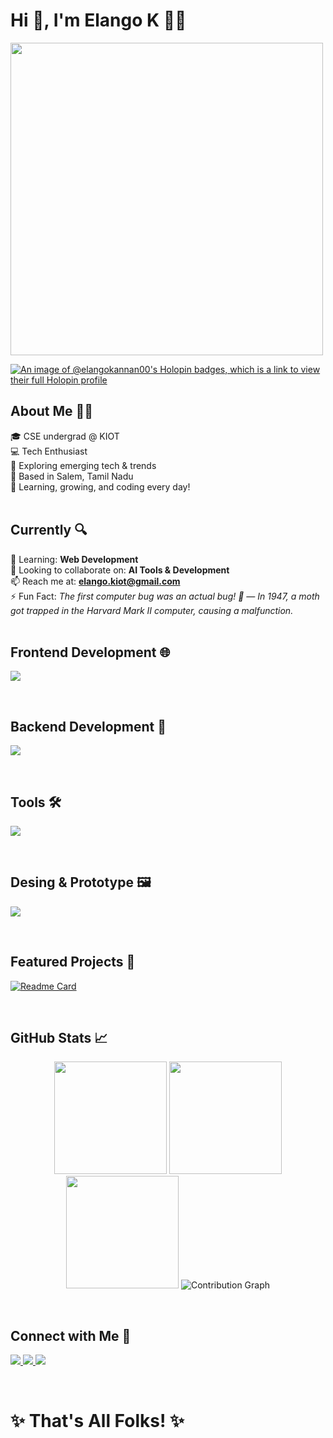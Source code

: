 # Hi 👋, I'm Elango K 👨‍💻

<img src="https://user-images.githubusercontent.com/74038190/212750147-854a394f-fee9-4080-9770-78a4b7ece53f.gif" width="500">

[![An image of @elangokannan00's Holopin badges, which is a link to view their full Holopin profile](https://holopin.me/elangokannan00)](https://holopin.io/@elangokannan00)

## About Me 🙋‍♂️

🎓 CSE undergrad @ KIOT <br>
💻 Tech Enthusiast  
🚀 Exploring emerging tech & trends  
🌴 Based in Salem, Tamil Nadu  
🔁 Learning, growing, and coding every day!  
<br>

## Currently 🔍

🌱 Learning: **Web Development**  
👯 Looking to collaborate on: **AI Tools & Development**  
📫 Reach me at: **elango.kiot@gmail.com**  
⚡ Fun Fact: *The first computer bug was an actual bug! 🐛 — In 1947, a moth got trapped in the Harvard Mark II computer, causing a malfunction.*  
<br>

## Frontend Development 🌐

<p align="left">
<!-- Programming Languages -->
<img src="https://skillicons.dev/icons?i=html,css,js,react" /><br>
</p>
<br>

## Backend Development 🧠
<p align="left">
<!-- Programming Languages -->
<img src="https://skillicons.dev/icons?i=py,java" /><br>
</p>
<br>

## Tools 🛠  
<p align="left">
<!-- Tools -->
<img src="https://skillicons.dev/icons?i=vscode,git,github" /><br>
</p>
<br>

## Desing & Prototype 🖼️
<p align="left">
<!-- Programming Languages -->
<img src="https://skillicons.dev/icons?i=figma" /><br>
</p>
<br>

## Featured Projects 🚀

[![Readme Card](https://github-readme-stats.vercel.app/api/pin/?username=Logic-Loom-00&repo=Article_Recommendation&theme=highcontrast)](https://github.com/Logic-Loom-00/Article_Recommendation)

<!-- Add more projects like this -->
<br>

## GitHub Stats 📈  

<p align="center">
  <!-- Stats -->
  <img src="http://github-profile-summary-cards.vercel.app/api/cards/stats?username=Elango-Kannan-00&theme=highcontrast" height="180em" />
  
  <!-- Top Languages -->
  <img src="http://github-profile-summary-cards.vercel.app/api/cards/repos-per-language?username=Elango-Kannan-00&theme=highcontrast" height="180em" />
  
 <img src="https://streak-stats.demolab.com?user=Elango-Kannan-00&theme=highcontrast&ring=yellow&fire=yellow&currStreakNum=yellow&sideNums=yellow&currStreakLabel=white&hide_border=true" height="180em" />

 <img src="https://github-readme-activity-graph.vercel.app/graph?username=Elango-Kannan-00&theme=high-contrast&line=FFD700&point=FFD700" alt="Contribution Graph" />


</p>
<br>

## Connect with Me 🤝  

<p align="left">
  <a href="https://www.linkedin.com/in/elango-kannan-bbaa3928b" target="blank">
    <img src="https://skillicons.dev/icons?i=linkedin" />
  </a> 
  <a href="mailto:elango.kiot@gmail.com">
    <img src="https://skillicons.dev/icons?i=gmail" />
  </a> 
  <a href="https://x.com/Elango_Kannan_0">
    <img src="https://skillicons.dev/icons?i=twitter" />
  </a>
</p>
<br>

# ✨ That's All Folks! ✨
